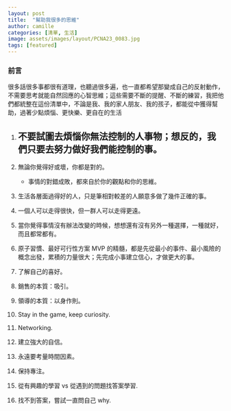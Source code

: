```yaml
---
layout: post
title:  "幫助我很多的思維"
author: camille
categories: [清單, 生活]
image: assets/images/layout/PCNA23_0083.jpg
tags: [featured]
---
```

### 前言

很多話很多事都很有道理，也聽過很多遍，也一直都希望那變成自己的反射動作，不需要思考就能自然回應的心智思維；這些需要不斷的提醒、不斷的練習，我把他們都統整在這份清單中，不論是我、我的家人朋友、我的孩子，都能從中獲得幫助，過著少點煩惱、更快樂、更自在的生活


1. 不要試圖去煩惱你無法控制的人事物；想反的，我們只要去努力做好我們能控制的事。
    -   

2. 無論你覺得好或壞，你都是對的。
    - 事情的對錯成敗，都來自於你的觀點和你的思維。

3. 生活各層面過得好的人，只是筆相對較差的人願意多做了幾件正確的事。

4. 一個人可以走得很快，但一群人可以走得更遠。

5. 當你覺得事情沒有辦法改變的時候，想想還有沒有另外一種選擇，一種就好，而且都常都有。

6. 原子習慣、最好可行性方案 MVP 的精髓，都是先從最小的事件、最小風險的概念出發，累積的力量很大；先完成小事建立信心，才做更大的事。

7. 了解自己的喜好。

8. 銷售的本質：吸引。

9. 領導的本質：以身作則。

10. Stay in the game, keep curiosity.

11. Networking.

12. 建立強大的自信。

13. 永遠要考量時間因素。

14. 保持專注。

15. 從有興趣的學習 vs 從遇到的問題找答案學習.

16. 找不到答案，嘗試一直問自己 why.